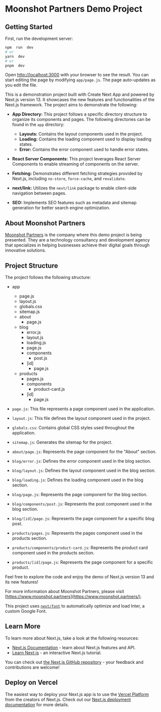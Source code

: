 
# Moonshot Partners Demo Project
## Getting Started
First, run the development server:
```bash
npm  run  dev
# or
yarn  dev
# or
pnpm  dev
```

Open [http://localhost:3000](http://localhost:3000) with your browser to see the result.
You can start editing the page by modifying `app/page.js`. The page auto-updates as you edit the file.

This is a demonstration project built with Create Next App and powered by Next.js version 13. It showcases the new features and functionalities of the Next.js framework. The project aims to demonstrate the following:

-   **App Directory:** This project follows a specific directory structure to organize its components and pages. The following directories can be found in the `app` directory:
    
    -   **Layouts:** Contains the layout components used in the project.
    -   **Loading:** Contains the loading component used to display loading states.
    -   **Error:** Contains the error component used to handle error states.
-   **React Server Components:** This project leverages React Server Components to enable streaming of components on the server.
    
-   **Fetching:** Demonstrates different fetching strategies provided by Next.js, including `no-store`, `force-cache`, and `revalidate`.
    
-   **next/link:** Utilizes the `next/link` package to enable client-side navigation between pages.
    
-   **SEO:** Implements SEO features such as metadata and sitemap generation for better search engine optimization.
    

## About Moonshot Partners
[Moonshot Partners](https://www.moonshot.partners/) is the company where this demo project is being presented. They are a technology consultancy and development agency that specializes in helping businesses achieve their digital goals through innovative solutions.

## Project Structure
The project follows the following structure:
- app
  - page.js
  - layout.js
  - globals.css
  - sitemap.js
  - about
    - page.js
  - blog
    - error.js
    - layout.js
    - loading.js
    - page.js
    - components
      - post.js
    - [id]
      - page.js
  - products
    - pages.js
    - components
      - product-card.js
    - [id]
      - page.js


-   `page.js`: This file represents a page component used in the application.
-   `layout.js`: This file defines the layout component used in the project.
-   `globals.css`: Contains global CSS styles used throughout the application.
-   `sitemap.js`: Generates the sitemap for the project.
-   `about/page.js`: Represents the page component for the "About" section.
-   `blog/error.js`: Defines the error component used in the blog section.
-   `blog/layout.js`: Defines the layout component used in the blog section.
-   `blog/loading.js`: Defines the loading component used in the blog section.
-   `blog/page.js`: Represents the page component for the blog section.
-   `blog/components/post.js`: Represents the post component used in the blog section.
-   `blog/[id]/page.js`: Represents the page component for a specific blog post.
-   `products/pages.js`: Represents the pages component used in the products section.
-   `products/components/product-card.js`: Represents the product card component used in the products section.
-   `products/[id]/page.js`: Represents the page component for a specific product.

Feel free to explore the code and enjoy the demo of Next.js version 13 and its new features!

For more information about Moonshot Partners, please visit [https://www.moonshot.partners](https://www.moonshot.partners/).


This project uses [`next/font`](https://nextjs.org/docs/basic-features/font-optimization) to automatically optimize and load Inter, a custom Google Font.

## Learn More
To learn more about Next.js, take a look at the following resources:
 - [Next.js Documentation](https://nextjs.org/docs) - learn about Next.js features and API.
- [Learn Next.js](https://nextjs.org/learn) - an interactive Next.js tutorial.
 
You can check out [the Next.js GitHub repository](https://github.com/vercel/next.js/) - your feedback and contributions are welcome!

## Deploy on Vercel

The easiest way to deploy your Next.js app is to use the [Vercel Platform](https://vercel.com/new?utm_medium=default-template&filter=next.js&utm_source=create-next-app&utm_campaign=create-next-app-readme) from the creators of Next.js.
Check out our [Next.js deployment documentation](https://nextjs.org/docs/deployment) for more details.